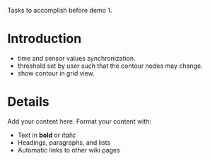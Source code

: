 Tasks to accomplish before demo 1.

# Introduction #

  * time and sensor values synchronization.
  * threshold set by user such that the contour nodes may change.
  * show contour in grid view.

# Details #

Add your content here.  Format your content with:
  * Text in **bold** or _italic_
  * Headings, paragraphs, and lists
  * Automatic links to other wiki pages
